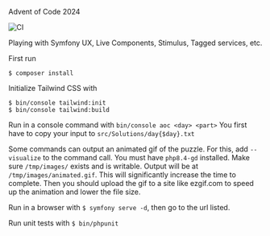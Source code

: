 Advent of Code 2024

![CI](https://github.com/scottdriscoll/AdventOfCode2024/actions/workflows/php.yml/badge.svg)

Playing with Symfony UX, Live Components, Stimulus, Tagged services, etc.

First run

    $ composer install

Initialize Tailwind CSS with

    $ bin/console tailwind:init
    $ bin/console tailwind:build

Run in a console command with `bin/console aoc <day> <part>` You first have to copy your input to `src/Solutions/day{$day}.txt`

Some commands can output an animated gif of the puzzle. For this, add `--visualize` to the command call. You must have `php8.4-gd` installed.
Make sure `/tmp/images/` exists and is writable. Output will be at `/tmp/images/animated.gif`.
This will significantly increase the time to complete.
Then you should upload the gif to a site like ezgif.com to speed up the animation and lower the file size.

Run in a browser with `$ symfony serve -d`, then go to the url listed.

Run unit tests with `$ bin/phpunit`
